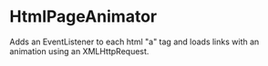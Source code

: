 # HtmlPageAnimator
Adds an EventListener to each html "a" tag and loads links with an animation using an XMLHttpRequest.
